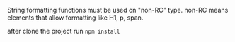 String formatting functions must be used on "non-RC" type. non-RC means 
elements that allow formatting like H1, p, span.


after clone the project run `npm install`